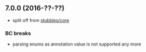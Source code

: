 7.0.0 (2016-??-??)
------------------

  * split off from [stubbles/core](https://github.com/stubbles/stubbles-core)


### BC breaks

  * parsing enums as annotation value is not supported any more
